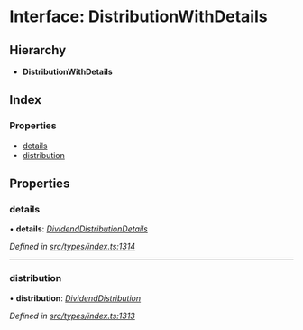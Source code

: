 # Interface: DistributionWithDetails

## Hierarchy

* **DistributionWithDetails**

## Index

### Properties

* [details](distributionwithdetails.md#details)
* [distribution](distributionwithdetails.md#distribution)

## Properties

###  details

• **details**: *[DividendDistributionDetails](dividenddistributiondetails.md)*

*Defined in [src/types/index.ts:1314](https://github.com/PolymathNetwork/polymesh-sdk/blob/31a16a34/src/types/index.ts#L1314)*

___

###  distribution

• **distribution**: *[DividendDistribution](../classes/dividenddistribution.md)*

*Defined in [src/types/index.ts:1313](https://github.com/PolymathNetwork/polymesh-sdk/blob/31a16a34/src/types/index.ts#L1313)*
